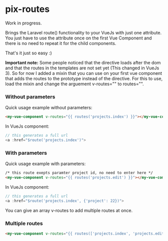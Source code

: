 # pix-routes

Work in progress.

Brings the Laravel route() functionality to your VueJs with just one attribute. You just have to use the attribute once on the first Vue Component and there is no need to repeat it for the child components.

That's it just so easy :)

**Important note:**
Some people noticed that the directive loads after the dom and that the routes in the templates are not set yet (This changed in VueJs 3). So for now I added a mixin that you can use on your first vue component that adds the routes to the prototype instead of the directive. For this to use, load the mixin and change the arguement v-routes="" to routes="".

### Without parameters

Quick usage example without parameters:

```html
<my-vue-component v-routes="{{ routes('projects.index') }}"></my-vue-component>
```

In VueJs component:

```js
// this generates a full url
<a :href="$route('projects.index')">
```

### With parameters

Quick usage example with parameters:

```html
/* this route exepts paramter project id, no need to enter here */
<my-vue-component v-routes="{{ routes('projects.edit') }}"></my-vue-component>
```

In VueJs component:

```js
// this generates a full url
<a :href="$route('projects.index', {'project': 22})">
```

You can give an array v-routes to add multiple routes at once.

### Multiple routes

```html
<my-vue-component v-routes="{{ routes(['projects.index', 'projects.edit']) }}"></my-vue-component>
```
